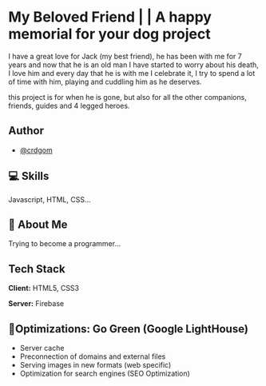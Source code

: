 
# My Beloved Friend | | A happy memorial for your dog project

I have a great love for Jack (my best friend), he has been with me for 7 years and now that he is an old man I have started to worry about his death, I love him and every day that he is with me I celebrate it, I try to spend a lot of time with him, playing and cuddling him as he deserves.

this project is for when he is gone, but also for all the other companions, friends, guides and 4 legged heroes.
## Author

- [@crdgom](https://www.github.com/crdgom)


## 💻 Skills
Javascript, HTML, CSS...


## 🧔 About Me
Trying to become a programmer...


## Tech Stack

**Client:** HTML5, CSS3

**Server:** Firebase


## 🚀Optimizations: Go Green (Google LightHouse)

- Server cache
- Preconnection of domains and external files
- Serving images in new formats (web specific)
- Optimization for search engines (SEO Optimization) 

